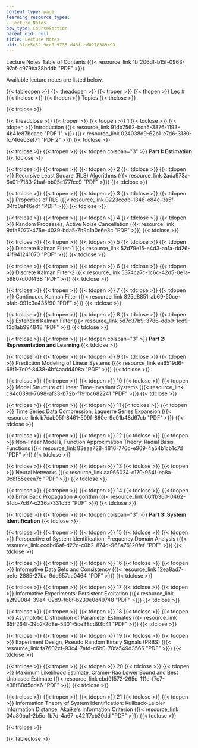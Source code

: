 ```yaml
---
content_type: page
learning_resource_types:
- Lecture Notes
ocw_type: CourseSection
parent_uid: null
title: Lecture Notes
uid: 31ce5c52-9cc0-9735-d43f-ed0218389c93
---
```


Lecture Notes Table of Contents ({{< resource_link 1bf206df-b15f-0963-97af-c979ba28bddb "PDF" >}})

Available lecture notes are listed below.

{{< tableopen >}}
{{< theadopen >}}
{{< tropen >}}
{{< thopen >}}
Lec #
{{< thclose >}}
{{< thopen >}}
Topics
{{< thclose >}}

{{< trclose >}}

{{< theadclose >}}
{{< tropen >}}
{{< tdopen >}}
1
{{< tdclose >}}
{{< tdopen >}}
Introduction ({{< resource_link 91db7562-bda5-3876-1193-4b41e87bdaee "PDF 1" >}}) ({{< resource_link 024038d9-62b1-e7d6-3130-fc746e03ef71 "PDF 2" >}})
{{< tdclose >}}

{{< trclose >}}
{{< tropen >}}
{{< tdopen colspan="3" >}}
**Part I: Estimation**
{{< tdclose >}}

{{< trclose >}}
{{< tropen >}}
{{< tdopen >}}
2
{{< tdclose >}}
{{< tdopen >}}
Recursive Least Square (RLS) Algorithms ({{< resource_link 2ada973a-6a01-7183-2baf-bb05c177fcc9 "PDF" >}})
{{< tdclose >}}

{{< trclose >}}
{{< tropen >}}
{{< tdopen >}}
3
{{< tdclose >}}
{{< tdopen >}}
Properties of RLS ({{< resource_link 0223ccdb-1348-e84e-3a5f-04fc0af46edf "PDF" >}})
{{< tdclose >}}

{{< trclose >}}
{{< tropen >}}
{{< tdopen >}}
4
{{< tdclose >}}
{{< tdopen >}}
Random Processes, Active Noise Cancellation ({{< resource_link 9dfa8077-476e-4039-bda5-7b9c1a0e6e3c "PDF" >}})
{{< tdclose >}}

{{< trclose >}}
{{< tropen >}}
{{< tdopen >}}
5
{{< tdclose >}}
{{< tdopen >}}
Discrete Kalman Filter-1 ({{< resource_link 52d79e15-e4d3-aa1a-dd26-41f941241070 "PDF" >}})
{{< tdclose >}}

{{< trclose >}}
{{< tropen >}}
{{< tdopen >}}
6
{{< tdclose >}}
{{< tdopen >}}
Discrete Kalman Filter-2 ({{< resource_link 5374ca7c-1c6c-42d5-0e1a-59807d00f438 "PDF" >}})
{{< tdclose >}}

{{< trclose >}}
{{< tropen >}}
{{< tdopen >}}
7
{{< tdclose >}}
{{< tdopen >}}
Continuous Kalman Filter ({{< resource_link 825d8851-ab69-50ce-bfab-991c3e435f90 "PDF" >}})
{{< tdclose >}}

{{< trclose >}}
{{< tropen >}}
{{< tdopen >}}
8
{{< tdclose >}}
{{< tdopen >}}
Extended Kalman Filter ({{< resource_link 5d7c37b9-3786-ddb9-1cd9-13d1ab994848 "PDF" >}})
{{< tdclose >}}

{{< trclose >}}
{{< tropen >}}
{{< tdopen colspan="3" >}}
**Part 2: Representation and Learning**
{{< tdclose >}}

{{< trclose >}}
{{< tropen >}}
{{< tdopen >}}
9
{{< tdclose >}}
{{< tdopen >}}
Prediction Modeling of Linear Systems ({{< resource_link ea6519d6-68f1-7c0f-8438-4bf4aadd408a "PDF" >}})
{{< tdclose >}}

{{< trclose >}}
{{< tropen >}}
{{< tdopen >}}
10
{{< tdclose >}}
{{< tdopen >}}
Model Structure of Linear Time-invariant Systems ({{< resource_link c84c039d-7698-af33-b72b-f191bc682241 "PDF" >}})
{{< tdclose >}}

{{< trclose >}}
{{< tropen >}}
{{< tdopen >}}
11
{{< tdclose >}}
{{< tdopen >}}
Time Series Data Compression, Laguerre Series Expansion ({{< resource_link b7dab05f-8461-509f-860e-9e01b48d67cb "PDF" >}})
{{< tdclose >}}

{{< trclose >}}
{{< tropen >}}
{{< tdopen >}}
12
{{< tdclose >}}
{{< tdopen >}}
Non-linear Models, Function Approximation Theory, Radial Basis Functions ({{< resource_link 83eaa728-4816-776c-e969-4a54b1cb1c7d "PDF" >}})
{{< tdclose >}}

{{< trclose >}}
{{< tropen >}}
{{< tdopen >}}
13
{{< tdclose >}}
{{< tdopen >}}
Neural Networks ({{< resource_link aa966024-c170-954f-ea8a-0c8f55eeea7c "PDF" >}})
{{< tdclose >}}

{{< trclose >}}
{{< tropen >}}
{{< tdopen >}}
14
{{< tdclose >}}
{{< tdopen >}}
Error Back Propagation Algorithm ({{< resource_link 06ffb360-0462-51db-7c67-c236a7331c55 "PDF" >}})
{{< tdclose >}}

{{< trclose >}}
{{< tropen >}}
{{< tdopen colspan="3" >}}
**Part 3: System Identification**
{{< tdclose >}}

{{< trclose >}}
{{< tropen >}}
{{< tdopen >}}
15
{{< tdclose >}}
{{< tdopen >}}
Perspective of System Identification, Frequency Domain Analysis ({{< resource_link ccdbd6af-d22c-c0b2-874d-968a76120fef "PDF" >}})
{{< tdclose >}}

{{< trclose >}}
{{< tropen >}}
{{< tdopen >}}
16
{{< tdclose >}}
{{< tdopen >}}
Informative Data Sets and Consistency ({{< resource_link 12ea8ad7-befe-2885-27ba-9dd657aa0464 "PDF" >}})
{{< tdclose >}}

{{< trclose >}}
{{< tropen >}}
{{< tdopen >}}
17
{{< tdclose >}}
{{< tdopen >}}
Informative Experiments: Persistent Excitation ({{< resource_link a2f99084-39e4-02d9-f68f-b239e0d49748 "PDF" >}})
{{< tdclose >}}

{{< trclose >}}
{{< tropen >}}
{{< tdopen >}}
18
{{< tdclose >}}
{{< tdopen >}}
Asymptotic Distribution of Parameter Estimates ({{< resource_link 65ff264f-39b2-2d8e-5301-5ce38cd93b41 "PDF" >}})
{{< tdclose >}}

{{< trclose >}}
{{< tropen >}}
{{< tdopen >}}
19
{{< tdclose >}}
{{< tdopen >}}
Experiment Design, Pseudo Random Binary Signals (PRBS) ({{< resource_link fa7602cf-93c4-7afd-c6b0-70fa549d3566 "PDF" >}})
{{< tdclose >}}

{{< trclose >}}
{{< tropen >}}
{{< tdopen >}}
20
{{< tdclose >}}
{{< tdopen >}}
Maximum Likelihood Estimate, Cramer-Rao Lower Bound and Best Unbiased Estimate ({{< resource_link cbd91572-265d-111e-f7c7-e38f80d5dda6 "PDF" >}})
{{< tdclose >}}

{{< trclose >}}
{{< tropen >}}
{{< tdopen >}}
21
{{< tdclose >}}
{{< tdopen >}}
Information Theory of System Identification: Kullback-Leibler Information Distance, Akaike's Information Criterion ({{< resource_link 04a80ba1-2b5c-fb7d-4a67-c42ff7cb30dd "PDF" >}})
{{< tdclose >}}

{{< trclose >}}

{{< tableclose >}}